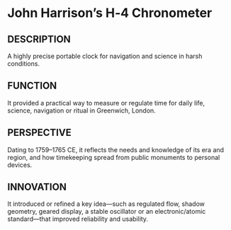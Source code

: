 ---
---
# John Harrison’s H‑4 Chronometer

## DESCRIPTION
 A highly precise portable clock for navigation and science in harsh conditions.

## FUNCTION
It provided a practical way to measure or regulate time for daily life, science, navigation or ritual in Greenwich, London.

## PERSPECTIVE
Dating to 1759–1765 CE, it reflects the needs and knowledge of its era and region, and how timekeeping spread from public monuments to personal devices.

## INNOVATION
It introduced or refined a key idea—such as regulated flow, shadow geometry, geared display, a stable oscillator or an electronic/atomic standard—that improved reliability and usability.
